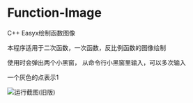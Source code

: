 # Function-Image
C++ Easyx绘制函数图像

本程序适用于二次函数，一次函数，反比例函数的图像绘制

使用时会弹出两个小黑窗，
从命令行小黑窗里输入，可以多次输入

一个灰色的点表示1

![运行截图(旧版)](https://github.com/clear-sea/Function-Image/assets/111341725/e0aad9ec-892e-4b32-a471-048e02c53abf)
